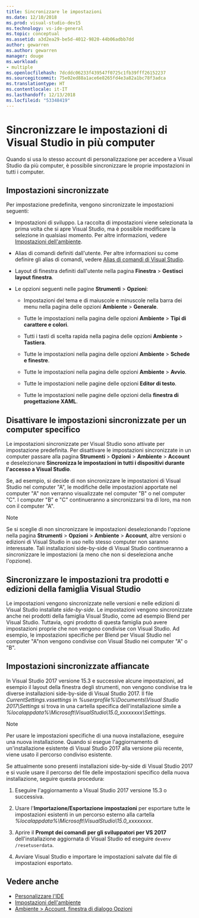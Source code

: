 ```yaml
---
title: Sincronizzare le impostazioni
ms.date: 12/10/2018
ms.prod: visual-studio-dev15
ms.technology: vs-ide-general
ms.topic: conceptual
ms.assetid: a3d2ea29-be5d-4012-9820-44b06adbb7dd
author: gewarren
ms.author: gewarren
manager: douge
ms.workload:
- multiple
ms.openlocfilehash: 7dcddc06233f439547f0725c1fb39fff26152237
ms.sourcegitcommit: 75e02ed88a1ace6e8265fd4e3a82a1bc78f3adca
ms.translationtype: HT
ms.contentlocale: it-IT
ms.lasthandoff: 12/13/2018
ms.locfileid: "53348419"
---
```

# <a name="synchronize-visual-studio-settings-across-multiple-computers"></a>Sincronizzare le impostazioni di Visual Studio in più computer

Quando si usa lo stesso account di personalizzazione per accedere a Visual Studio da più computer, è possibile sincronizzare le proprie impostazioni in tutti i computer.

## <a name="synchronized-settings"></a>Impostazioni sincronizzate

Per impostazione predefinita, vengono sincronizzate le impostazioni seguenti:

- Impostazioni di sviluppo. La raccolta di impostazioni viene selezionata la prima volta che si apre Visual Studio, ma è possibile modificare la selezione in qualsiasi momento. Per altre informazioni, vedere [Impostazioni dell'ambiente](../ide/environment-settings.md).

- Alias di comandi definiti dall'utente. Per altre informazioni su come definire gli alias di comandi, vedere [Alias di comandi di Visual Studio](../ide/reference/visual-studio-command-aliases.md).

- Layout di finestra definiti dall'utente nella pagina **Finestra** > **Gestisci layout finestra**.

- Le opzioni seguenti nelle pagine **Strumenti** > **Opzioni**:

   - Impostazioni del tema e di maiuscole e minuscole nella barra dei menu nella pagina delle opzioni **Ambiente** > **Generale**.

   - Tutte le impostazioni nella pagina delle opzioni **Ambiente** > **Tipi di carattere e colori**.

   - Tutti i tasti di scelta rapida nella pagina delle opzioni **Ambiente** > **Tastiera**.

   - Tutte le impostazioni nella pagina delle opzioni **Ambiente** > **Schede e finestre**.

   - Tutte le impostazioni nella pagina delle opzioni **Ambiente** > **Avvio**.

   - Tutte le impostazioni nelle pagine delle opzioni **Editor di testo**.

   - Tutte le impostazioni nelle pagine delle opzioni della **finestra di progettazione XAML**.

## <a name="turn-off-synchronized-settings-on-a-particular-computer"></a>Disattivare le impostazioni sincronizzate per un computer specifico

Le impostazioni sincronizzate per Visual Studio sono attivate per impostazione predefinita. Per disattivare le impostazioni sincronizzate in un computer passare alla pagina **Strumenti** > **Opzioni** > **Ambiente** > **Account** e deselezionare **Sincronizza le impostazioni in tutti i dispositivi durante l'accesso a Visual Studio**.

Se, ad esempio, si decide di non sincronizzare le impostazioni di Visual Studio nel computer "A", le modifiche delle impostazioni apportate nel computer "A" non verranno visualizzate nel computer "B" o nel computer "C". I computer "B" e "C" continueranno a sincronizzarsi tra di loro, ma non con il computer "A".

> [!NOTE]
> Se si sceglie di non sincronizzare le impostazioni deselezionando l'opzione nella pagina **Strumenti** > **Opzioni** > **Ambiente** > **Account**, altre versioni o edizioni di Visual Studio in uso nello stesso computer non saranno interessate. Tali installazioni side-by-side di Visual Studio continueranno a sincronizzare le impostazioni (a meno che non si deseleziona anche l'opzione).

## <a name="synchronize-settings-across-visual-studio-family-products-and-editions"></a>Sincronizzare le impostazioni tra prodotti e edizioni della famiglia Visual Studio

Le impostazioni vengono sincronizzate nelle versioni e nelle edizioni di Visual Studio installate *side-by-side*. Le impostazioni vengono sincronizzate anche nei prodotti della famiglia Visual Studio, come ad esempio Blend per Visual Studio. Tuttavia, ogni prodotto di questa famiglia può avere impostazioni proprie che non vengono condivise con Visual Studio. Ad esempio, le impostazioni specifiche per Blend per Visual Studio nel computer "A"non vengono condivise con Visual Studio nei computer "A" o "B".

## <a name="side-by-side-synchronized-settings"></a>Impostazioni sincronizzate affiancate

In Visual Studio 2017 versione 15.3 e successive alcune impostazioni, ad esempio il layout della finestra degli strumenti, non vengono condivise tra le diverse installazioni side-by-side di Visual Studio 2017. Il file *CurrentSettings.vssettings* in *%userprofile%\Documents\Visual Studio 2017\Settings* si trova in una cartella specifica dell'installazione simile a *%localappdata%\Microsoft\VisualStudio\15.0_xxxxxxxx\Settings*.

> [!NOTE]
> Per usare le impostazioni specifiche di una nuova installazione, eseguire una nuova installazione. Quando si esegue l'aggiornamento di un'installazione esistente di Visual Studio 2017 alla versione più recente, viene usato il percorso condiviso esistente.

Se attualmente sono presenti installazioni side-by-side di Visual Studio 2017 e si vuole usare il percorso del file delle impostazioni specifico della nuova installazione, seguire questa procedura:

1. Eseguire l'aggiornamento a Visual Studio 2017 versione 15.3 o successiva.

1. Usare l'**Importazione/Esportazione impostazioni** per esportare tutte le impostazioni esistenti in un percorso esterno alla cartella *%localappdata%\Microsoft\VisualStudio\15.0_xxxxxxxx*.

1. Aprire il **Prompt dei comandi per gli sviluppatori per VS 2017** dell'installazione aggiornata di Visual Studio ed eseguire `devenv /resetuserdata`.

1. Avviare Visual Studio e importare le impostazioni salvate dal file di impostazioni esportato.

## <a name="see-also"></a>Vedere anche

- [Personalizzare l'IDE](../ide/personalizing-the-visual-studio-ide.md)
- [Impostazioni dell'ambiente](../ide/environment-settings.md)
- [Ambiente > Account, finestra di dialogo Opzioni](reference/accounts-environment-options-dialog-box.md)
